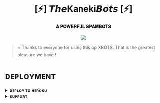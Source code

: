 <h1 align="center"><b>[⚡] 𝙏𝙝𝙚Kaneki𝘽𝙤𝙩𝙨 [⚡]</b></h1>

<h4 align="center"> 𝐀 𝐏𝐎𝐖𝐄𝐑𝐅𝐔𝐋 𝐒𝐏𝐀𝐌𝐁𝐎𝐓𝐒</h4>

<p align="center"><a href="http://t.me/insanesociety"><img src="https://te.legra.ph/file/bec5827b35a2dc2046782.jpg"idth="400"></a></p>


> ⭐️ Thanks to everyone for using this op XBOTS. That is the greatest pleasure we have !


# ᴅᴇᴘʟᴏʏᴍᴇɴᴛ


<details>
<summary><b>ᴅᴇᴘʟᴏʏ ᴛᴏ ʜᴇʀᴏᴋᴜ</b></summary>
<br>

[![Deploy](https://www.herokucdn.com/deploy/button.svg)](https://dashboard.heroku.com/new?template=https://github.com/insanekaneki01/XBOTS)

</details>


<details>
<summary><b>sᴜᴘᴘᴏʀᴛ</b></summary>
<br>

<a href="http://t.me/INSANE_NETWORK"><img src="https://te.legra.ph/file/bec5827b35a2dc2046782.jpg"></a>

</details>
